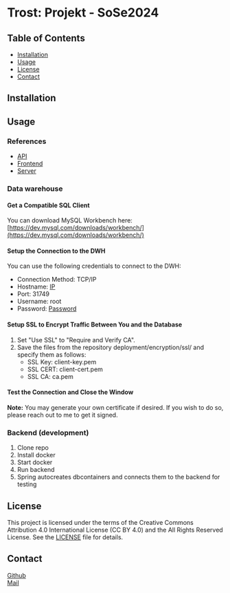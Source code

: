 # Trost: Projekt - SoSe2024

## Table of Contents

- [Installation](#installation)
- [Usage](#usage)
- [License](#license)
- [Contact](#contact)

## Installation

## Usage

### References

- [API]([REDACTED])
- [Frontend](https://university-projekt.vercel.app/](https://knaeckebrothero.github.io/University-Projekt-SoSe24/))
- [Server]([REDACTED])

### Data warehouse

#### Get a Compatible SQL Client
You can download MySQL Workbench here:<br>
[https://dev.mysql.com/downloads/workbench/](https://dev.mysql.com/downloads/workbench/)

#### Setup the Connection to the DWH
You can use the following credentials to connect to the DWH:
- Connection Method: TCP/IP
- Hostname: [IP]([REDACTED])
- Port: 31749
- Username: root
- Password: [Password]([REDACTED])

#### Setup SSL to Encrypt Traffic Between You and the Database
1. Set "Use SSL" to "Require and Verify CA".
2. Save the files from the repository deployment/encryption/ssl/ and specify them as follows:
    - SSL Key: client-key.pem
    - SSL CERT: client-cert.pem
    - SSL CA: ca.pem

#### Test the Connection and Close the Window
**Note:** You may generate your own certificate if desired. If you wish to do so, please reach out to me to get it signed.

### Backend (development)
1. Clone repo
2. Install docker
3. Start docker
4. Run backend
5. Spring autocreates dbcontainers and connects them to the backend for testing

## License

This project is licensed under the terms of the Creative Commons Attribution 4.0 International License (CC BY 4.0) and the All Rights Reserved License. See the [LICENSE](LICENSE.txt) file for details.

## Contact
[Github](https://github.com/Knaeckebrothero) <br>
[Mail](mailto:OverlyGenericAddress@pm.me) <br>
